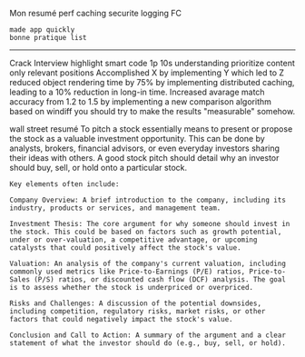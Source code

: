 Mon resumé
    perf
        caching
    securite
        logging FC

    made app quickly
    bonne pratique list

----------------------------------------------------------------------
Crack Interview
    highlight smart code
    1p 10s understanding prioritize content
    only relevant positions Accomplished X by implementing Y which led to Z
        reduced object rendering time by 75% by implementing distributed caching, leading to a 10% reduction in long-in time. 
        Increased avarage match accuracy from 1.2 to 1.5 by implementing a new comparison algorithm based on windiff
        you should try to make the results "measurable" somehow.







wall street resumé
    To pitch a stock essentially means to present or propose the stock as a valuable investment opportunity. This can be done by analysts, brokers, financial advisors, or even everyday investors sharing their ideas with others. A good stock pitch should detail why an investor should buy, sell, or hold onto a particular stock.

    Key elements often include:

    Company Overview: A brief introduction to the company, including its industry, products or services, and management team.

    Investment Thesis: The core argument for why someone should invest in the stock. This could be based on factors such as growth potential, under or over-valuation, a competitive advantage, or upcoming catalysts that could positively affect the stock's value.

    Valuation: An analysis of the company's current valuation, including commonly used metrics like Price-to-Earnings (P/E) ratios, Price-to-Sales (P/S) ratios, or discounted cash flow (DCF) analysis. The goal is to assess whether the stock is underpriced or overpriced.

    Risks and Challenges: A discussion of the potential downsides, including competition, regulatory risks, market risks, or other factors that could negatively impact the stock's value.

    Conclusion and Call to Action: A summary of the argument and a clear statement of what the investor should do (e.g., buy, sell, or hold).